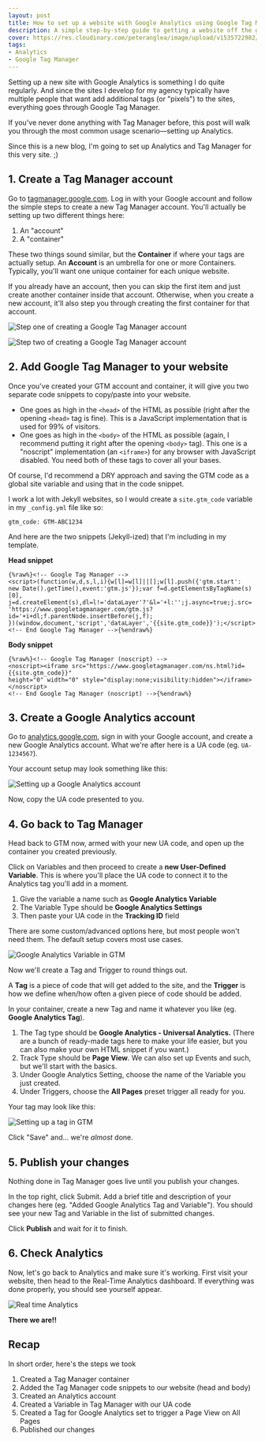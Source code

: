 ```yaml
---
layout: post
title: How to set up a website with Google Analytics using Google Tag Manager
description: A simple step-by-step guide to getting a website off the ground with Analytics and Tag Manager
cover: https://res.cloudinary.com/peteranglea/image/upload/v1535722982/analytics-ss-1920.jpg
tags: 
- Analytics
- Google Tag Manager
---
```


Setting up a new site with Google Analytics is something I do quite regularly. And since the sites I develop for my agency typically have multiple people that want add additional tags (or "pixels") to the sites, everything goes through Google Tag Manager.

If you've never done anything with Tag Manager before, this post will walk you through the most common usage scenario—setting up Analytics.

Since this is a new blog, I'm going to set up Analytics and Tag Manager for this very site. ;)

## 1. Create a Tag Manager account
Go to [tagmanager.google.com](https://tagmanager.google.com). Log in with your Google account and follow the simple steps to create a new Tag Manager account. You'll actually be setting up two different things here:
1. An "account"
2. A "container"

These two things sound similar, but the **Container** if where your tags are actually setup. An **Account** is an umbrella for one or more Containers. Typically, you'll want one unique container for each unique website.

If you already have an account, then you can skip the first item and just create another container inside that account. Otherwise, when you create a new account, it'll also step you through creating the first container for that account.

![Step one of creating a Google Tag Manager account](https://res.cloudinary.com/peteranglea/image/upload/c_scale,w_473/v1535228818/Screen_Shot_2018-08-25_at_4.13.51_PM.jpg)

![Step two of creating a Google Tag Manager account](https://res.cloudinary.com/peteranglea/image/upload/c_scale,w_836/v1535228818/Screen_Shot_2018-08-25_at_4.14.34_PM.jpg)

## 2. Add Google Tag Manager to your website
Once you've created your GTM account and container, it will give you two separate code snippets to copy/paste into your website.
- One goes as high in the `<head>` of the HTML as possible (right after the opening `<head>` tag is fine). This is a JavaScript implementation that is used for 99% of visitors.
- One goes as high in the `<body>` of the HTML as possible (again, I recommend putting it right after the opening `<body>` tag). This one is a "noscript" implementation (an `<iframe>`) for any browser with JavaScript disabled. You need both of these tags to cover all your bases.

Of course, I'd recommend a DRY approach and saving the GTM code as a global site variable and using that in the code snippet.

I work a lot with Jekyll websites, so I would create a `site.gtm_code` variable in my `_config.yml` file like so:

```
gtm_code: GTM-ABC1234
```

And here are the two snippets (Jekyll-ized) that I'm including in my template.

**Head snippet**
```
{%raw%}<!-- Google Tag Manager -->
<script>(function(w,d,s,l,i){w[l]=w[l]||[];w[l].push({'gtm.start':
new Date().getTime(),event:'gtm.js'});var f=d.getElementsByTagName(s)[0],
j=d.createElement(s),dl=l!='dataLayer'?'&l='+l:'';j.async=true;j.src=
'https://www.googletagmanager.com/gtm.js?id='+i+dl;f.parentNode.insertBefore(j,f);
})(window,document,'script','dataLayer','{{site.gtm_code}}');</script>
<!-- End Google Tag Manager -->{%endraw%}
```

**Body snippet**
```
{%raw%}<!-- Google Tag Manager (noscript) -->
<noscript><iframe src="https://www.googletagmanager.com/ns.html?id={{site.gtm_code}}"
height="0" width="0" style="display:none;visibility:hidden"></iframe></noscript>
<!-- End Google Tag Manager (noscript) -->{%endraw%}
```

## 3. Create a Google Analytics account
Go to [analytics.google.com](https://analytics.google.com), sign in with your Google account, and create a new Google Analytics account. What we're after here is a UA code (eg. `UA-1234567`).

Your account setup may look something like this:

![Setting up a Google Analytics account](https://res.cloudinary.com/peteranglea/image/upload/c_scale,w_554/v1535228818/Screen_Shot_2018-08-25_at_4.17.40_PM.jpg)

Now, copy the UA code presented to you.

## 4. Go back to Tag Manager
Head back to GTM now, armed with your new UA code, and open up the container you created previously.

Click on Variables and then proceed to create a **new User-Defined Variable**. This is where you'll place the UA code to connect it to the Analytics tag you'll add in a moment.

1. Give the variable a name such as **Google Analytics Variable**
2. The Variable Type should be **Google Analytics Settings**
3. Then paste your UA code in the **Tracking ID** field

There are some custom/advanced options here, but most people won't need them. The default setup covers most use cases.

![Google Analytics Variable in GTM](https://res.cloudinary.com/peteranglea/image/upload/c_scale,w_1000/v1535684416/Screen_Shot_2018-08-25_at_4.37.42_PM.jpg)

Now we'll create a Tag and Trigger to round things out.

A **Tag** is a piece of code that will get added to the site, and the **Trigger** is how we define when/how often a given piece of code should be added.

In your container, create a new Tag and name it whatever you like (eg. **Google Analytics Tag**). 

1. The Tag type should be **Google Analytics - Universal Analytics.** (There are a bunch of ready-made tags here to make your life easier, but you can also make your own HTML snippet if you want.)
2. Track Type should be **Page View**. We can also set up Events and such, but we'll start with the basics.
3. Under Google Analytics Setting, choose the name of the Variable you just created.
4. Under Triggers, choose the **All Pages** preset trigger all ready for you.

Your tag may look like this:

![Setting up a tag in GTM](https://res.cloudinary.com/peteranglea/image/upload/c_scale,w_1000/v1535684417/Screen_Shot_2018-08-25_at_4.39.44_PM.jpg)

Click "Save" and... we're *almost* done.

## 5. Publish your changes

Nothing done in Tag Manager goes live until you publish your changes.

In the top right, click Submit. Add a brief title and description of your changes here (eg. "Added Google Analytics Tag and Variable"). You should see your new Tag and Variable in the list of submitted changes.

Click **Publish** and wait for it to finish.

## 6. Check Analytics

Now, let's go back to Analytics and make sure it's working. First visit your website, then head to the Real-Time Analytics dashboard. If everything was done properly, you should see yourself appear.

![Real time Analytics](https://res.cloudinary.com/peteranglea/image/upload/c_scale,w_827/v1535685263/Screen_Shot_2018-08-30_at_1.57.11_PM.jpg)

**There we are!!**

## Recap

In short order, here's the steps we took

1. Created a Tag Manager container
2. Added the Tag Manager code snippets to our website (head and body)
3. Created an Analytics account
4. Created a Variable in Tag Manager with our UA code
5. Created a Tag for Google Analytics set to trigger a Page View on All Pages
6. Published our changes
